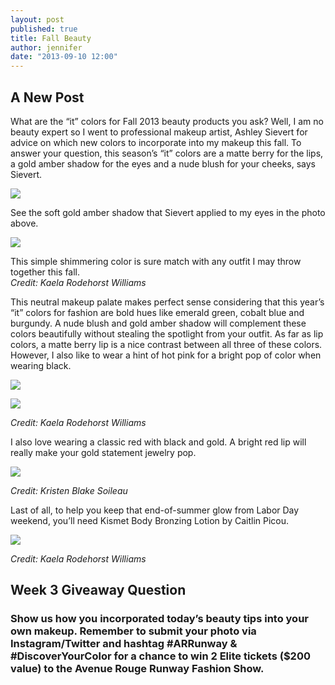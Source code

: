 ```yaml
---
layout: post
published: true
title: Fall Beauty
author: jennifer
date: "2013-09-10 12:00"
---
```


## A New Post

What are the “it” colors for Fall 2013 beauty products you ask?  Well, I am no beauty expert so I went to professional makeup artist, Ashley Sievert for advice on which new colors to incorporate into my makeup this fall.  To answer your question, this season’s “it” colors are a matte berry for the lips, a gold amber shadow for the eyes and a nude blush for your cheeks, says Sievert. 

![](/img/blogs/amber-shadow.jpg) 

See the soft gold amber shadow that Sievert applied to my eyes in the photo above. 

![](/img/blogs/ashley-sievert.jpg) 

This simple shimmering color is sure match with any outfit I may throw together this fall.  
_Credit: Kaela Rodehorst Williams_

This neutral makeup palate makes perfect sense considering that this year’s “it” colors for fashion are bold hues like emerald green, cobalt blue and burgundy. A nude blush and gold amber shadow will complement these colors beautifully without stealing the spotlight from your outfit.
As far as lip colors, a matte berry lip is a nice contrast between all three of these colors.  However, I also like to wear a hint of hot pink for a bright pop of color when wearing black.

![](/img/blogs/pink-lips.jpg) 

![](/img/blogs/pink-lips-2.jpg)

_Credit: Kaela Rodehorst Williams_
	
I also love wearing a classic red with black and gold.  A bright red lip will really make your gold statement jewelry pop.

![](/img/blogs/matte-red-lip.jpg)

_Credit: Kristen Blake Soileau_

Last of all, to help you keep that end-of-summer glow from Labor Day weekend, you’ll need Kismet Body Bronzing Lotion by Caitlin Picou. 

![](/img/blogs/kismet.jpg)

_Credit: Kaela Rodehorst Williams_


## Week 3 Giveaway Question
### Show us how you incorporated today’s beauty tips into your own makeup. Remember to submit your photo via Instagram/Twitter and hashtag #ARRunway & #DiscoverYourColor for a chance to win 2 Elite tickets ($200 value) to the Avenue Rouge Runway Fashion Show.
<div id="olapic_widget"></div><script type="text/javascript" src="https://widgets.olapic.com/render?element_id=olapic_widget&customer_id=215621&widget_type=full&gallery=1740979539"></script>